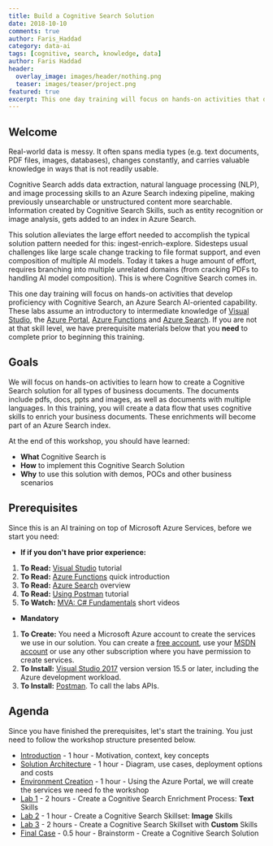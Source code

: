 ```yaml
---
title: Build a Cognitive Search Solution
date: 2018-10-10
comments: true
author: Faris_Haddad
category: data-ai
tags: [cognitive, search, knowledge, data]
author: Faris Haddad
header:
  overlay_image: images/header/nothing.png
  teaser: images/teaser/project.png
featured: true
excerpt: This one day training will focus on hands-on activities that develop proficiency with Cognitive Search, an Azure Search AI-oriented capability
---
```


## Welcome

Real-world data is messy. It often spans media types (e.g. text documents, PDF files, images, databases), changes constantly, and carries valuable knowledge in ways that is not readily usable.

Cognitive Search adds data extraction, natural language processing (NLP), and image processing skills to an Azure Search indexing pipeline, making previously unsearchable or unstructured content more searchable. Information created by Cognitive Search Skills, such as entity recognition or image analysis, gets added to an index in Azure Search.

This solution alleviates the large effort needed to accomplish the typical solution pattern needed for this: ingest-enrich-explore. Sidesteps usual challenges like large scale change tracking to file format support, and even composition of multiple AI models. Today it takes a huge amount of effort, requires branching into multiple unrelated domains (from cracking PDFs to handling AI model composition). This is where Cognitive Search comes in.

This one day training will focus on hands-on activities that develop proficiency with Cognitive Search, an Azure Search AI-oriented capability. These labs assume an introductory to intermediate knowledge of [Visual Studio](https://www.visualstudio.com/vs/community/), the [Azure Portal](https://portal.azure.com), [Azure Functions](https://azure.microsoft.com/en-us/services/functions/) and [Azure Search](https://azure.microsoft.com/en-us/services/search/). If you are not at that skill level, we have prerequisite materials below that you **need** to complete prior to beginning this training.

## Goals

We will focus on hands-on activities to learn how to create a Cognitive Search solution for all types of business documents. The documents include pdfs, docs, ppts and images, as well as documents with multiple languages.
In this training, you will create a data flow that uses cognitive skills to enrich your business documents. These enrichments will become part of an Azure Search index.

At the end of this workshop, you should have learned:

+ **What** Cognitive Search is
+ **How** to implement this Cognitive Search Solution
+ **Why** to use this solution with demos, POCs and other business scenarios

## Prerequisites

Since this is an AI training on top of Microsoft Azure Services, before we start you need:

+ **If if you don't have prior experience:**
1. **To Read:** [Visual Studio](https://docs.microsoft.com/en-us/visualstudio/ide/visual-studio-ide) tutorial
1. **To Read:** [Azure Functions](https://docs.microsoft.com/en-us/azure/azure-functions/functions-overview) quick introduction
1. **To Read:** [Azure Search](https://docs.microsoft.com/en-us/azure/search/search-what-is-azure-search) overview
1. **To Read:** [Using Postman](https://docs.microsoft.com/en-us/azure/search/search-fiddler) tutorial
1. **To Watch:** [MVA: C# Fundamentals](https://mva.microsoft.com/en-us/training-courses/c-fundamentals-for-absolute-beginners-16169?l=Lvld4EQIC_2706218949) short videos

+ **Mandatory**
1. **To Create:** You need a Microsoft Azure account to create the services we use in our solution. You can create a [free account](https://azure.microsoft.com/en-us/free/), use your [MSDN account](https://azure.microsoft.com/en-us/pricing/member-offers/credit-for-visual-studio-subscribers/) or use any other subscription where you have permission to create services.
1. **To Install:** [Visual Studio 2017](https://www.visualstudio.com/vs/) version version 15.5 or later, including the Azure development workload.
1. **To Install:** [Postman](https://www.getpostman.com/). To call the labs APIs.

## Agenda

Since you have finished the prerequisites, let's start the training. You just need to follow the workshop structure presented below.

+ [Introduction](https://github.com/farishaddad/Knowledge-Mining-using-Cognitive-Search/blob/master/01-Introduction.md) - 1 hour - Motivation, context, key concepts
+ [Solution Architecture](https://github.com/farishaddad/Knowledge-Mining-using-Cognitive-Search/blob/master/02-Solution-Architecture.md) - 1 hour - Diagram, use cases, deployment options and costs
+ [Environment Creation](https://github.com/farishaddad/Knowledge-Mining-using-Cognitive-Search/blob/master/03-Environment-Creation.md) - 1 hour - Using the Azure Portal, we will create the services we need fo the workshop
+ [Lab 1](https://github.com/farishaddad/Knowledge-Mining-using-Cognitive-Search/blob/master/04-Lab-1-Text-Skills.md) - 2 hours - Create a Cognitive Search Enrichment Process: **Text** Skills
+ [Lab 2](https://github.com/farishaddad/Knowledge-Mining-using-Cognitive-Search/blob/master/05-Lab-2-Image-Skills.md) - 1 hour - Create a Cognitive Search Skillset: **Image** Skills
+ [Lab 3](https://github.com/farishaddad/Knowledge-Mining-using-Cognitive-Search/blob/master/06-Lab-3-Custom-Skills.md) - 2 hours - Create a Cognitive Search Skillset with **Custom** Skills
+ [Final Case](https://github.com/farishaddad/Knowledge-Mining-using-Cognitive-Search/blob/master/07-Final-Case.md) - 0.5 hour - Brainstorm - Create a Cognitive Search Solution